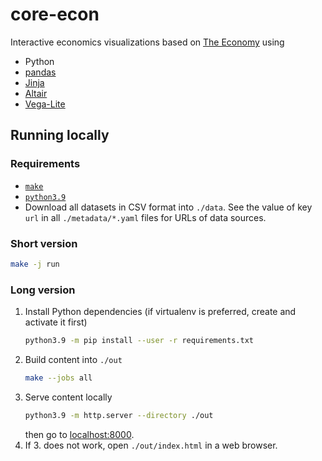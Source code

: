 # core-econ

Interactive economics visualizations based on [The Economy](https://core-econ.org/the-economy/) using
* Python
* [pandas](https://pandas.pydata.org/docs/)
* [Jinja](https://jinja.palletsprojects.com/en/3.1.x/)
* [Altair](https://altair-viz.github.io/)
* [Vega-Lite](https://vega.github.io/vega-lite/)

## Running locally

### Requirements

- [`make`](https://www.gnu.org/software/make/)
- [`python3.9`](https://docs.python.org/3.9/)
- Download all datasets in CSV format into `./data`.
See the value of key `url` in all `./metadata/*.yaml` files for URLs of data sources.

### Short version

```bash
make -j run
```

### Long version

1. Install Python dependencies (if virtualenv is preferred, create and activate it first)
    ```bash
    python3.9 -m pip install --user -r requirements.txt
    ```
2. Build content into `./out`
    ```bash
    make --jobs all
    ```
3. Serve content locally
    ```bash
    python3.9 -m http.server --directory ./out
    ```
    then go to [localhost:8000](http://localhost:8000).
4. If 3. does not work, open `./out/index.html` in a web browser.
